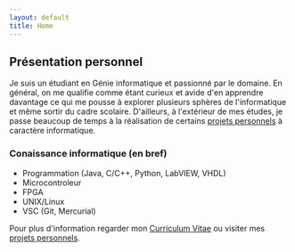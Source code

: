 ```yaml
---
layout: default
title: Home
---
```


## Présentation personnel

Je suis un étudiant en Génie informatique et passionné par le domaine. En général, on me qualifie comme étant curieux et avide d'en apprendre davantage ce qui me pousse à explorer plusieurs sphères de l'informatique et même sortir du cadre scolaire. D'ailleurs, à l'extérieur de mes études, je passe beaucoup de temps à la réalisation de certains [projets personnels]({{site.url}}/projets) à caractère informatique.

### Conaissance informatique (en bref)
* Programmation (Java, C/C++, Python, LabVIEW, VHDL)
* Microcontroleur
* FPGA
* UNIX/Linux
* VSC (Git, Mercurial)

Pour plus d'information regarder mon [Curriculum Vitae]({{site.url}}/ressources/EtienneDubeau_CV.pdf) ou visiter mes [projets personnels]({{site.url}}/projets).
